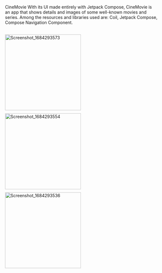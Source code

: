 CineMovie
With its UI made entirely with Jetpack Compose, CineMovie is an app that shows details and images of some well-known movies and series. Among the resources and libraries used are: Coil, Jetpack Compose, Compose Navigation Component.

<br>
<img src="https://github.com/bauermateus/CineMovie/assets/11887846/9d6408bd-26eb-441e-8e2d-5671c56354f4" width="250" alt="Screenshot_1684293573" style="margin-bottom: 10px;">
<br>
<img src="https://github.com/bauermateus/CineMovie/assets/11887846/b0a06df8-153b-4dbc-800a-05c0d1ebee80" width="250" alt="Screenshot_1684293554" style="margin-bottom: 10px;">
<br>
<img src="https://github.com/bauermateus/CineMovie/assets/11887846/32b73b70-5526-4fe4-8031-eafcd350675e" width="250" alt="Screenshot_1684293536">
